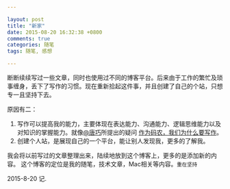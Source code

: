 ```yaml
---

layout: post
title: "新家"
date: 2015-08-20 16:32:38 +0800
comments: true
categories: 随笔
tags: 随笔, 感想

---
```



断断续续写过一些文章，同时也使用过不同的博客平台。后来由于工作的繁忙及琐事缠身，丢下了写作的习惯。现在重新拾起这件事，并且创建了自己的个站，只想专一且坚持下去。

原因有二：

1. 写作可以提高我的能力，主要体现在表达能力、沟通能力、逻辑思维能力以及对知识的掌握能力。就像[@唐巧](http://weibo.com/tangqiaoboy)所提出的疑问 [作为码农，我们为什么要写作](http://blog.devtang.com/blog/2014/01/08/why-we-need-write/)。
2. 创建个人站，是展现自己的一个平台，能让别人发现我，更多的了解我。

我会将以前写过的文章整理出来，陆续地放到这个博客上，更多的是添加新的内容。
这个博客的定位是我的随笔，技术文章，Mac相关等内容。`重在坚持`




2015-8-20 记.
